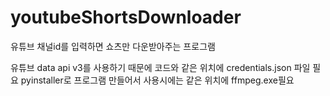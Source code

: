 # youtubeShortsDownloader
유튜브 채널id를 입력하면 쇼츠만 다운받아주는 프로그램

유튜브 data api v3를 사용하기 때문에 코드와 같은 위치에 credentials.json 파일 필요
pyinstaller로 프로그램 만들어서 사용시에는 같은 위치에 ffmpeg.exe필요
